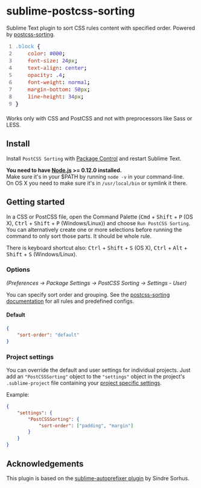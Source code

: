 # sublime-postcss-sorting

Sublime Text plugin to sort CSS rules content with specified order. Powered by [postcss-sorting](https://github.com/hudochenkov/postcss-sorting).

![](screenshot.gif)

Works only with CSS and PostCSS and not with preprocessors like Sass or LESS.


## Install

Install `PostCSS Sorting` with [Package Control](https://packagecontrol.io/) and restart Sublime Text.

**You need to have [Node.js](https://nodejs.org) >= 0.12.0 installed.**  
Make sure it's in your $PATH by running `node -v` in your command-line.  
On OS X you need to make sure it's in `/usr/local/bin` or symlink it there.


## Getting started

In a CSS or PostCSS file, open the Command Palette (<kbd>Cmd</kbd> + <kbd>Shift</kbd> + <kbd>P</kbd> (OS X), <kbd>Ctrl</kbd> + <kbd>Shift</kbd> + <kbd>P</kbd> (Windows/Linux)) and choose `Run PostCSS Sorting`. You can alternatively create one or more selections before running the command to only sort those parts. It should be whole rule.

There is keyboard shortcut also: <kbd>Ctrl</kbd> + <kbd>Shift</kbd> + <kbd>S</kbd> (OS X), <kbd>Ctrl</kbd> + <kbd>Alt</kbd> + <kbd>Shift</kbd> + <kbd>S</kbd> (Windows/Linux).


### Options

*(Preferences → Package Settings → PostCSS Sorting → Settings - User)*

You can specify sort order and grouping. See the [postcss-sorting documentation](https://github.com/hudochenkov/postcss-sorting#options) for all rules and predefined configs.


#### Default

```json
{
	"sort-order": "default"
}
```


### Project settings

You can override the default and user settings for individual projects. Just add an `"PostCSSSorting"` object to the `"settings"` object in the project's `.sublime-project` file containing your [project specific settings](http://www.sublimetext.com/docs/3/projects.html).

Example:

```json
{
	"settings": {
		"PostCSSSorting": {
			"sort-order": ["padding", "margin"]
		}
	}
}
```


## Acknowledgements

This plugin is based on the [sublime-autoprefixer plugin](https://github.com/sindresorhus/sublime-autoprefixer) by Sindre Sorhus.

